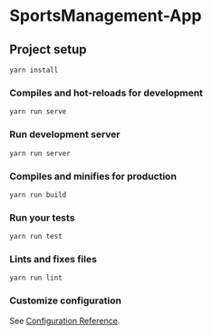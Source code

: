 # SportsManagement-App

## Project setup
```
yarn install
```

### Compiles and hot-reloads for development
```
yarn run serve
```

### Run development server
```
yarn run server
```

### Compiles and minifies for production
```
yarn run build
```

### Run your tests
```
yarn run test
```

### Lints and fixes files
```
yarn run lint
```

### Customize configuration
See [Configuration Reference](https://cli.vuejs.org/config/).
